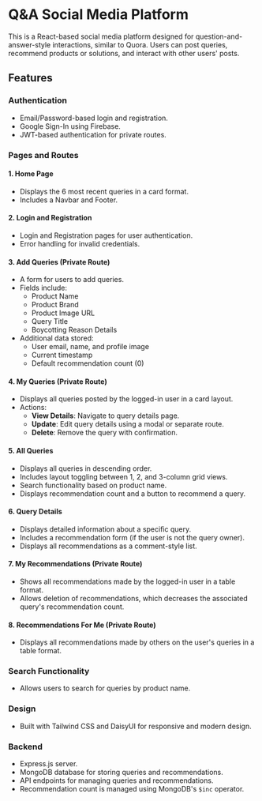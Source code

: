 # Q&A Social Media Platform

This is a React-based social media platform designed for question-and-answer-style interactions, similar to Quora. Users can post queries, recommend products or solutions, and interact with other users' posts.

## Features

### **Authentication**
- Email/Password-based login and registration.
- Google Sign-In using Firebase.
- JWT-based authentication for private routes.

### **Pages and Routes**

#### **1. Home Page**
- Displays the 6 most recent queries in a card format.
- Includes a Navbar and Footer.

#### **2. Login and Registration**
- Login and Registration pages for user authentication.
- Error handling for invalid credentials.

#### **3. Add Queries (Private Route)**
- A form for users to add queries.
- Fields include:
  - Product Name
  - Product Brand
  - Product Image URL
  - Query Title
  - Boycotting Reason Details
- Additional data stored:
  - User email, name, and profile image
  - Current timestamp
  - Default recommendation count (0)

#### **4. My Queries (Private Route)**
- Displays all queries posted by the logged-in user in a card layout.
- Actions:
  - **View Details**: Navigate to query details page.
  - **Update**: Edit query details using a modal or separate route.
  - **Delete**: Remove the query with confirmation.

#### **5. All Queries**
- Displays all queries in descending order.
- Includes layout toggling between 1, 2, and 3-column grid views.
- Search functionality based on product name.
- Displays recommendation count and a button to recommend a query.

#### **6. Query Details**
- Displays detailed information about a specific query.
- Includes a recommendation form (if the user is not the query owner).
- Displays all recommendations as a comment-style list.

#### **7. My Recommendations (Private Route)**
- Shows all recommendations made by the logged-in user in a table format.
- Allows deletion of recommendations, which decreases the associated query's recommendation count.

#### **8. Recommendations For Me (Private Route)**
- Displays all recommendations made by others on the user's queries in a table format.

### **Search Functionality**
- Allows users to search for queries by product name.

### **Design**
- Built with Tailwind CSS and DaisyUI for responsive and modern design.

### **Backend**
- Express.js server.
- MongoDB database for storing queries and recommendations.
- API endpoints for managing queries and recommendations.
- Recommendation count is managed using MongoDB's `$inc` operator.


